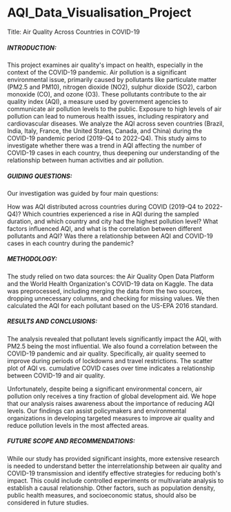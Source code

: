 # AQI_Data_Visualisation_Project
Title: Air Quality Across Countries in COVID-19

##### INTRODUCTION:
This project examines air quality's impact on health, especially in the context of the COVID-19 pandemic. Air pollution is a significant environmental issue, primarily caused by pollutants like particulate matter (PM2.5 and PM10), nitrogen dioxide (NO2), sulphur dioxide (SO2), carbon monoxide (CO), and ozone (O3). These pollutants contribute to the air quality index (AQI), a measure used by government agencies to communicate air pollution levels to the public. Exposure to high levels of air pollution can lead to numerous health issues, including respiratory and cardiovascular diseases. We analyze the AQI across seven countries (Brazil, India, Italy, France, the United States, Canada, and China) during the COVID-19 pandemic period (2019-Q4 to 2022-Q4). This study aims to investigate whether there was a trend in AQI affecting the number of COVID-19 cases in each country, thus deepening our understanding of the relationship between human activities and air pollution.

##### GUIDING QUESTIONS:
Our investigation was guided by four main questions:

How was AQI distributed across countries during COVID (2019-Q4 to 2022-Q4)?
Which countries experienced a rise in AQI during the sampled duration, and which country and city had the highest pollution level?
What factors influenced AQI, and what is the correlation between different pollutants and AQI?
Was there a relationship between AQI and COVID-19 cases in each country during the pandemic?

##### METHODOLOGY:
The study relied on two data sources: the Air Quality Open Data Platform and the World Health Organization's COVID-19 data on Kaggle. The data was preprocessed, including merging the data from the two sources, dropping unnecessary columns, and checking for missing values. We then calculated the AQI for each pollutant based on the US-EPA 2016 standard.

##### RESULTS AND CONCLUSIONS:
The analysis revealed that pollutant levels significantly impact the AQI, with PM2.5 being the most influential. We also found a correlation between the COVID-19 pandemic and air quality. Specifically, air quality seemed to improve during periods of lockdowns and travel restrictions. The scatter plot of AQI vs. cumulative COVID cases over time indicates a relationship between COVID-19 and air quality.

Unfortunately, despite being a significant environmental concern, air pollution only receives a tiny fraction of global development aid. We hope that our analysis raises awareness about the importance of reducing AQI levels. Our findings can assist policymakers and environmental organizations in developing targeted measures to improve air quality and reduce pollution levels in the most affected areas.

##### FUTURE SCOPE AND RECOMMENDATIONS:
While our study has provided significant insights, more extensive research is needed to understand better the interrelationship between air quality and COVID-19 transmission and identify effective strategies for reducing both's impact. This could include controlled experiments or multivariate analysis to establish a causal relationship. Other factors, such as population density, public health measures, and socioeconomic status, should also be considered in future studies.
